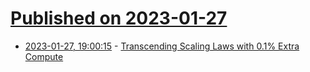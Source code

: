 # [Published on 2023-01-27](index.md)

* [2023-01-27, 19:00:15](https://news.ycombinator.com/item?id=34550191) - [Transcending Scaling Laws with 0.1% Extra Compute](https://arxiv.org/abs/2210.11399)
